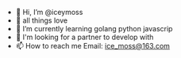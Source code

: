 - 👋 Hi, I’m @iceymoss
- 👀 all things love
- 🌱 I’m currently learning golang python javascrip
- 💞️ I'm looking for a partner to develop with
- 📫 How to reach me Email: ice_moss@163.com

<!---
iceymoss/iceymoss is a ✨ special ✨ repository because its `README.md` (this file) appears on your GitHub profile.
You can click the Preview link to take a look at your changes.
--->
